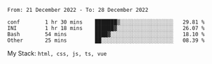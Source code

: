 <!--START_SECTION:waka-->

```text
From: 21 December 2022 - To: 28 December 2022

conf        1 hr 30 mins    ███████▒░░░░░░░░░░░░░░░░░   29.81 %
INI         1 hr 18 mins    ██████▓░░░░░░░░░░░░░░░░░░   26.07 %
Bash        54 mins         ████▓░░░░░░░░░░░░░░░░░░░░   18.10 %
Other       25 mins         ██░░░░░░░░░░░░░░░░░░░░░░░   08.39 %
```

<!--END_SECTION:waka-->
My Stack: `html, css, js, ts, vue`

